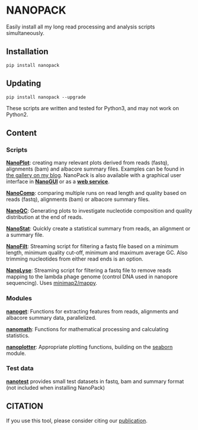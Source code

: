 # NANOPACK
Easily install all my long read processing and analysis scripts simultaneously.

## Installation
`pip install nanopack`
## Updating
`pip install nanopack --upgrade`

These scripts are written and tested for Python3, and may not work on Python2.

## Content
### Scripts
**[NanoPlot][1]**: creating many relevant plots derived from reads (fastq), alignments (bam) and albacore summary files. Examples can be found in [the gallery on my blog][2]. NanoPack is also available with a graphical user interface in **[NanoGUI][12]** or as a **[web service](http://nanoplot.bioinf.be)**.

**[NanoComp][10]**: comparing multiple runs on read length and quality based on reads (fastq), alignments (bam) or albacore summary files.

**[NanoQC][14]**: Generating plots to investigate nucleotide composition and quality distribution at the end of reads.

**[NanoStat][4]**: Quickly create a statistical summary from reads, an alignment or a summary file.

**[NanoFilt][3]**: Streaming script for filtering a fastq file based on a minimum length, minimum quality cut-off, minimum and maximum average GC. Also trimming nucleotides from either read ends is an option.

**[NanoLyse][5]**: Streaming script for filtering a fastq file to remove reads mapping to the lambda phage genome (control DNA used in nanopore sequencing). Uses [minimap2/mappy][9].


### Modules
**[nanoget][6]**: Functions for extracting features from reads, alignments and albacore summary data, parallelized.  

**[nanomath][7]**: Functions for mathematical processing and calculating statistics.  

**[nanoplotter][8]**: Appropriate plotting functions, building on the [seaborn][11] module.


### Test data
**[nanotest][13]** provides small test datasets in fastq, bam and summary format (not included when installing NanoPack)  


  [1]: https://github.com/wdecoster/NanoPlot
  [2]: https://gigabaseorgigabyte.wordpress.com/2017/06/01/example-gallery-of-nanoplot/
  [3]: https://github.com/wdecoster/nanofilt
  [4]: https://github.com/wdecoster/nanostat
  [5]: https://github.com/wdecoster/nanolyse
  [6]: https://github.com/wdecoster/nanoget
  [7]: https://github.com/wdecoster/nanomath
  [8]: https://github.com/wdecoster/nanoplotter
  [9]: https://github.com/lh3/minimap2
  [10]: https://github.com/wdecoster/nanocomp
  [11]: https://seaborn.pydata.org/
  [12]: https://github.com/wdecoster/nanogui
  [13]: https://github.com/wdecoster/nanotest
  [14]: https://github.com/wdecoster/nanoQC

  ## CITATION
  If you use this tool, please consider citing our [publication](https://academic.oup.com/bioinformatics/advance-article/doi/10.1093/bioinformatics/bty149/4934939).
